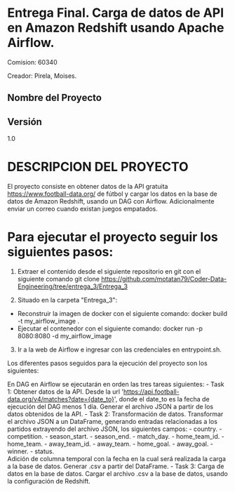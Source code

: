 # Entrega Final. Carga de datos de API en Amazon Redshift usando Apache Airflow.
Comision: 60340

Creador: Pirela, Moises.
## Nombre del Proyecto

## Versión
1.0

# DESCRIPCION DEL PROYECTO
El proyecto consiste en obtener datos de la API gratuita  https://www.football-data.org/ de fútbol y cargar los datos en la base de datos de Amazon Redshift, usando un DAG con Airflow. Adicionalmente enviar un correo cuando existan juegos empatados.

# Para ejecutar el proyecto seguir los siguientes pasos:

1) Extraer el contenido desde el siguiente repositorio en git con el siguiente comando
git clone https://github.com/motatan79/Coder-Data-Engineering/tree/entrega_3/Entrega_3

2) Situado en la carpeta "Entrega_3":
 - Reconstruir la imagen de docker con el siguiente comando:
  docker build -t my_airflow_image .
 - Ejecutar el contenedor con el siguiente comando:
  docker run -p 8080:8080 -d my_airflow_image

3) Ir a la web de Airflow e ingresar con las credenciales en entrypoint.sh. 

Los diferentes pasos seguidos para la ejecución del proyecto son los siguientes: 

En DAG en Airflow se ejecutarán en orden las tres tareas siguientes:
    - Task 1: Obtener datos de la API. 
        Desde la url 'https://api.football-data.org/v4/matches?date={date_to}', donde el date_to es la fecha de ejecución del DAG menos 1 día. Generar el archivo JSON a partir de los datos obtenidos de la API. 
    - Task 2: Transformación de datos. 
        Transformar el archivo JSON a un DataFrame, generando entradas relacionadas a los partidos extrayendo del archivo JSON, los siguientes campos: 
    - country.
    - competition. 
    - season_start.
    - season_end.
    - match_day.
    - home_team_id.
    - home_team.
    - away_team_id.
    - away_team.
    - home_goal.
    - away_goal.
    - winner.
    - status.             
    Adición de columna temporal con la fecha en la cual será realizada la carga a la base de datos. 
        Generar .csv a partir del DataFrame.
    - Task 3: Carga de datos en la base de datos.
        Cargar el archivo .csv a la base de datos, usando la configuración de Redshift.